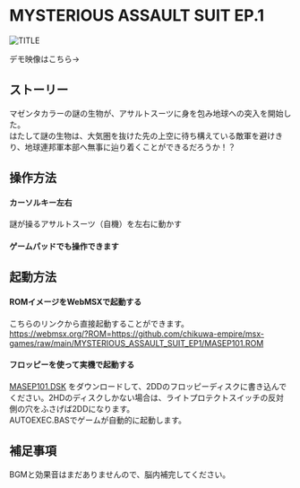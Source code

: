 # MYSTERIOUS ASSAULT SUIT EP.1

![TITLE](https://user-images.githubusercontent.com/124578804/219031657-4016a143-1906-48ae-a360-e1aa41e4435d.png)
<p>デモ映像はこちら→</p>

## ストーリー
マゼンタカラーの謎の生物が、アサルトスーツに身を包み地球への突入を開始した。<br>
はたして謎の生物は、大気圏を抜けた先の上空に待ち構えている敵軍を避けきり、地球連邦軍本部へ無事に辿り着くことができるだろうか！？

## 操作方法
#### カーソルキー左右
謎が操るアサルトスーツ（自機）を左右に動かす
#### ゲームパッドでも操作できます

## 起動方法
#### ROMイメージをWebMSXで起動する
こちらのリンクから直接起動することができます。<br>
https://webmsx.org/?ROM=https://github.com/chikuwa-empire/msx-games/raw/main/MYSTERIOUS_ASSAULT_SUIT_EP1/MASEP101.ROM
#### フロッピーを使って実機で起動する
[MASEP101.DSK](https://webmsx.org/?ROM=https://github.com/chikuwa-empire/msx-games/raw/main/MYSTERIOUS_ASSAULT_SUIT_EP1/MASEP101.DSK)
をダウンロードして、2DDのフロッピーディスクに書き込んでください。2HDのディスクしかない場合は、ライトプロテクトスイッチの反対側の穴をふさげば2DDになります。<br>
AUTOEXEC.BASでゲームが自動的に起動します。

## 補足事項
BGMと効果音はまだありませんので、脳内補完してください。
